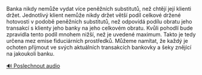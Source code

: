 
Banka nikdy nemůže vydat více peněžních substitutů, než chtějí její klienti držet. Jednotlivý klient nemůže nikdy držet větší podíl celkové držené hotovosti v podobě peněžních substitutů, než odpovídá podílu obratu jeho transakcí s klienty jeho banky na jeho celkovém obratu. Kvůli pohodlí bude zpravidla tento podíl mnohem nižší, než je uvedené maximum. Takto je tedy určena mez emise fiduciárních prostředků. Můžeme namítat, že každý je ochoten přijmout ve svých aktuálních transakcích bankovky a šeky znějící na jakoukoli banku.

[🔊 Poslechnout audio](/data/7-paragraphs/audio/chapter_81/para_010-Banka-nikdy-neme-vydat-vce-pennch-substitut.mp3)
